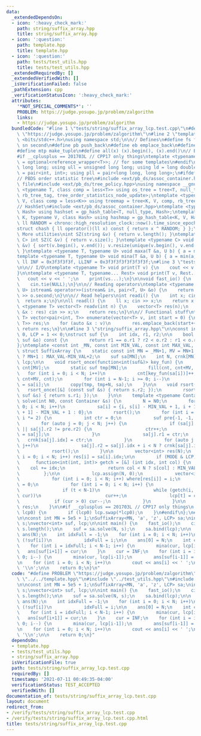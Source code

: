 ```yaml
---
data:
  _extendedDependsOn:
  - icon: ':heavy_check_mark:'
    path: string/suffix_array.hpp
    title: string/suffix_array.hpp
  - icon: ':question:'
    path: template.hpp
    title: template.hpp
  - icon: ':question:'
    path: tests/test_utils.hpp
    title: tests/test_utils.hpp
  _extendedRequiredBy: []
  _extendedVerifiedWith: []
  _isVerificationFailed: false
  _pathExtension: cpp
  _verificationStatusIcon: ':heavy_check_mark:'
  attributes:
    '*NOT_SPECIAL_COMMENTS*': ''
    PROBLEM: https://judge.yosupo.jp/problem/zalgorithm
    links:
    - https://judge.yosupo.jp/problem/zalgorithm
  bundledCode: "#line 1 \"tests/string/suffix_array_lcp.test.cpp\"\n#define PROBLEM\
    \ \"https://judge.yosupo.jp/problem/zalgorithm\"\n#line 2 \"template.hpp\"\n#include\
    \ <bits/stdc++.h>\nusing namespace std;\n\n// Defines\n#define fs first\n#define\
    \ sn second\n#define pb push_back\n#define eb emplace_back\n#define mpr make_pair\n\
    #define mtp make_tuple\n#define all(x) (x).begin(), (x).end()\n// Basic type definitions\n\
    #if __cplusplus == 201703L // CPP17 only things\ntemplate <typename T> using opt_ref\
    \ = optional<reference_wrapper<T>>; // for some templates\n#endif\nusing ll =\
    \ long long; using ull = unsigned long long; using ld = long double;\nusing pii\
    \ = pair<int, int>; using pll = pair<long long, long long>;\n#ifdef __GNUG__\n\
    // PBDS order statistic tree\n#include <ext/pb_ds/assoc_container.hpp> // Common\
    \ file\n#include <ext/pb_ds/tree_policy.hpp>\nusing namespace __gnu_pbds;\ntemplate\
    \ <typename T, class comp = less<T>> using os_tree = tree<T, null_type, comp,\
    \ rb_tree_tag, tree_order_statistics_node_update>;\ntemplate <typename K, typename\
    \ V, class comp = less<K>> using treemap = tree<K, V, comp, rb_tree_tag, tree_order_statistics_node_update>;\n\
    // HashSet\n#include <ext/pb_ds/assoc_container.hpp>\ntemplate <typename T, class\
    \ Hash> using hashset = gp_hash_table<T, null_type, Hash>;\ntemplate <typename\
    \ K, typename V, class Hash> using hashmap = gp_hash_table<K, V, Hash>;\nconst\
    \ ll RANDOM = chrono::high_resolution_clock::now().time_since_epoch().count();\n\
    struct chash { ll operator()(ll x) const { return x ^ RANDOM; } };\n#endif\n//\
    \ More utilities\nint SZ(string &v) { return v.length(); }\ntemplate <typename\
    \ C> int SZ(C &v) { return v.size(); }\ntemplate <typename C> void UNIQUE(vector<C>\
    \ &v) { sort(v.begin(), v.end()); v.resize(unique(v.begin(), v.end()) - v.begin());\
    \ }\ntemplate <typename T, typename U> void maxa(T &a, U b) { a = max(a, b); }\n\
    template <typename T, typename U> void mina(T &a, U b) { a = min(a, b); }\nconst\
    \ ll INF = 0x3f3f3f3f, LLINF = 0x3f3f3f3f3f3f3f3f;\n#line 3 \"tests/test_utils.hpp\"\
    \n\n// I/O\ntemplate <typename T> void print(T v) {\n    cout << v << '\\n';\n\
    }\n\ntemplate <typename T, typename... Rest> void print(T v, Rest... vs) {\n \
    \   cout << v << ' ';\n    print(vs...);\n}\n\nvoid fast_io() {\n    ios_base::sync_with_stdio(false);\n\
    \    cin.tie(NULL);\n}\n\n// Reading operators\ntemplate <typename T, typename\
    \ U> istream& operator>>(istream& in, pair<T, U> &o) {\n    return in >> o.first\
    \ >> o.second;\n}\n\n// Read helpers\nint readi() {\n    int x; cin >> x;\n  \
    \  return x;\n}\n\nll readl() {\n    ll x; cin >> x;\n    return x;\n}\n\ntemplate\
    \ <typename T> vector<T> readv(int n) {\n    vector<T> res(n);\n    for (auto\
    \ &x : res) cin >> x;\n    return res;\n}\n\n// Functional stuff\ntemplate <typename\
    \ T> vector<pair<int, T>> enumerate(vector<T> v, int start = 0) {\n    vector<pair<int,\
    \ T>> res;\n    for (auto &x : v)\n        res.emplace_back(start++, x);\n   \
    \ return res;\n}\n\n#line 3 \"string/suffix_array.hpp\"\n\nconst int SA_ONLY =\
    \ 0, LCP = 1 << 0;\nstruct suf {\n    int idx, r1, r2;\n\n    bool operator<(const\
    \ suf &o) const {\n        return r1 == o.r1 ? r2 < o.r2 : r1 < o.r1;\n    }\n\
    };\ntemplate <const int _MN, const int MIN_VAL, const int MAX_VAL, const int MODE>\
    \ struct SuffixArray {\n    static const int MN = _MN+1, MV = MN+1 > MAX_VAL-MIN_VAL+2\
    \ ? MN+1 : MAX_VAL-MIN_VAL+2;\n    suf sa[MN];\n    int N, crnk[MN];\n    vector<int>\
    \ lcp;\n\n    void rsort_once(function<int(suf&)> key_fun) {\n        static int\
    \ cnt[MV];\n        static suf tmp[MN];\n        fill(cnt, cnt+MV, 0);\n     \
    \   for (int i = 0; i < N; i++)\n            cnt[key_fun(sa[i])]++;\n        partial_sum(cnt,\
    \ cnt+MV, cnt);\n        for (int i = N-1; i >= 0; i--)\n            tmp[--cnt[key_fun(sa[i])]]\
    \ = sa[i];\n        copy(tmp, tmp+N, sa);\n    }\n\n    void rsort() {\n     \
    \   rsort_once([&] (const suf &s) { return s.r2; });\n        rsort_once([&] (const\
    \ suf &s) { return s.r1; });\n    }\n\n    template <typename Container> vector<int>\
    \ solve(int N0, const Container &s) {\n        N = N0;\n        for (auto i =\
    \ 0; i < N; i++)\n            sa[i] = {i, s[i] - MIN_VAL + 1, i + 1 < N ? s[i\
    \ + 1] - MIN_VAL + 1 : 0};\n        rsort();\n        for (int i = 2; i <= N;\
    \ i *= 2) {\n            int ctr = 0;\n            suf pre{-1, -1, -1};\n    \
    \        for (auto j = 0; j < N; j++) {\n                if (sa[j].r1 != pre.r1\
    \ || sa[j].r2 != pre.r2) {\n                    ctr++;\n                    pre\
    \ = sa[j];\n                }\n                sa[j].r1 = ctr;\n             \
    \   crnk[sa[j].idx] = ctr;\n            }\n            for (auto j = 0; j < N;\
    \ j++)\n                sa[j].r2 = sa[j].idx + i < N ? crnk[sa[j].idx + i] : 0;\n\
    \            rsort();\n        }\n\n        vector<int> res(N);\n        for (int\
    \ i = 0; i < N; i++) res[i] = sa[i].idx;\n\n        if (MODE & LCP) {\n      \
    \      function<int(int, int)> getch = [&] (int idx, int col) {\n            \
    \    col += idx;\n                return col < N ? s[col] : MIN_VAL - 1;\n   \
    \         };\n\n            lcp.assign(N, 0);\n            vector<int> where(N);\n\
    \            for (int i = 0; i < N; i++) where[res[i]] = i;\n            int cur\
    \ = 0;\n            for (int i = 0; i < N; i++) {\n                int t = where[i];\n\
    \                if (t < N-1)\n                    while (getch(i, cur) == getch(res[t+1],\
    \ cur))\n                        cur++;\n                lcp[t] = cur;\n\n   \
    \             if (cur > 0) cur--;\n            }\n        }\n\n        return\
    \ res;\n    }\n\n#if __cplusplus == 201703L // CPP17 only things\n    void bind(opt_ref<vector<int>>\
    \ lcp0) {\n        if (lcp0) lcp.swap(*lcp0);\n    }\n#endif\n};\n#line 5 \"tests/string/suffix_array_lcp.test.cpp\"\
    \n\nconst int MN = 5e5 + 1;\nSuffixArray<MN, 'a', 'z', LCP> sa;\nint N;\nstring\
    \ s;\nvector<int> suf, lcp;\n\nint main() {\n    fast_io();\n    cin >> s; N =\
    \ s.length();\n\n    suf = sa.solve(N, s);\n    sa.bind(lcp);\n\n    vector<int>\
    \ ans(N);\n    int idxFull = -1;\n    for (int i = 0; i < N; i++)\n        if\
    \ (!suf[i])\n            idxFull = i;\n\n    ans[0] = N;\n    int cur = INF;\n\
    \    for (int i = idxFull; i < N-1; i++) {\n        mina(cur, lcp[i]);\n     \
    \   ans[suf[i+1]] = cur;\n    }\n    cur = INF;\n    for (int i = idxFull; i >\
    \ 0; i--) {\n        mina(cur, lcp[i-1]);\n        ans[suf[i-1]] = cur;\n    }\n\
    \n    for (int i = 0; i < N; i++)\n        cout << ans[i] << ' ';\n    cout <<\
    \ '\\n';\n\n    return 0;\n}\n"
  code: "#define PROBLEM \"https://judge.yosupo.jp/problem/zalgorithm\"\n#include\
    \ \"../../template.hpp\"\n#include \"../test_utils.hpp\"\n#include \"../../string/suffix_array.hpp\"\
    \n\nconst int MN = 5e5 + 1;\nSuffixArray<MN, 'a', 'z', LCP> sa;\nint N;\nstring\
    \ s;\nvector<int> suf, lcp;\n\nint main() {\n    fast_io();\n    cin >> s; N =\
    \ s.length();\n\n    suf = sa.solve(N, s);\n    sa.bind(lcp);\n\n    vector<int>\
    \ ans(N);\n    int idxFull = -1;\n    for (int i = 0; i < N; i++)\n        if\
    \ (!suf[i])\n            idxFull = i;\n\n    ans[0] = N;\n    int cur = INF;\n\
    \    for (int i = idxFull; i < N-1; i++) {\n        mina(cur, lcp[i]);\n     \
    \   ans[suf[i+1]] = cur;\n    }\n    cur = INF;\n    for (int i = idxFull; i >\
    \ 0; i--) {\n        mina(cur, lcp[i-1]);\n        ans[suf[i-1]] = cur;\n    }\n\
    \n    for (int i = 0; i < N; i++)\n        cout << ans[i] << ' ';\n    cout <<\
    \ '\\n';\n\n    return 0;\n}"
  dependsOn:
  - template.hpp
  - tests/test_utils.hpp
  - string/suffix_array.hpp
  isVerificationFile: true
  path: tests/string/suffix_array_lcp.test.cpp
  requiredBy: []
  timestamp: '2021-07-11 00:49:35-04:00'
  verificationStatus: TEST_ACCEPTED
  verifiedWith: []
documentation_of: tests/string/suffix_array_lcp.test.cpp
layout: document
redirect_from:
- /verify/tests/string/suffix_array_lcp.test.cpp
- /verify/tests/string/suffix_array_lcp.test.cpp.html
title: tests/string/suffix_array_lcp.test.cpp
---
```

